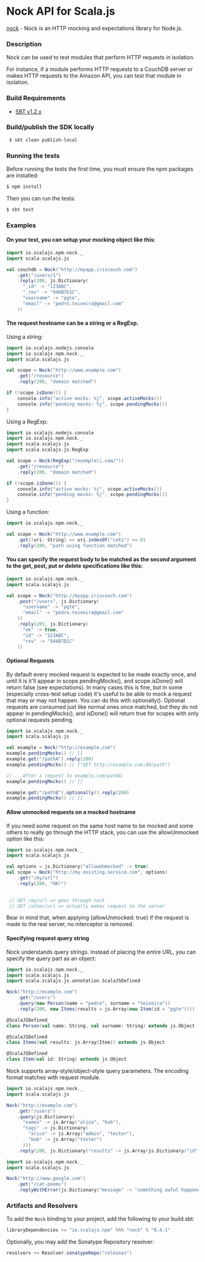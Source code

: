 Nock API for Scala.js
================================
[nock](https://www.npmjs.com/package/nock) - Nock is an HTTP mocking and expectations library for Node.js.

### Description

Nock can be used to test modules that perform HTTP requests in isolation.

For instance, if a module performs HTTP requests to a CouchDB server or makes HTTP requests to the Amazon API, you can test that module in isolation.

### Build Requirements

* [SBT v1.2.x](http://www.scala-sbt.org/download.html)


### Build/publish the SDK locally

```bash
 $ sbt clean publish-local
```

### Running the tests

Before running the tests the first time, you must ensure the npm packages are installed:

```bash
$ npm install
```

Then you can run the tests:

```bash
$ sbt test
```

### Examples

#### On your test, you can setup your mocking object like this:

```scala
import io.scalajs.npm.nock._
import scala.scalajs.js

val couchdb = Nock("http://myapp.iriscouch.com")
    .get("/users/1")
    .reply(200, js.Dictionary(
      "_id" -> "123ABC",
      "_rev" -> "946B7D1C",
      "username" -> "pgte",
      "email" -> "pedro.teixeira@gmail.com"
    ))
```

#### The request hostname can be a string or a RegExp.

Using a string:

```scala
import io.scalajs.nodejs.console
import io.scalajs.npm.nock._
import scala.scalajs.js

val scope = Nock("http://www.example.com")
    .get("/resource")
    .reply(200, "domain matched")

if (!scope.isDone()) {
    console.info("active mocks: %j", scope.activeMocks())
    console.info("pending mocks: %j", scope.pendingMocks())
}
```

Using a RegExp:

```scala
import io.scalajs.nodejs.console
import io.scalajs.npm.nock._
import scala.scalajs.js
import scala.scalajs.js.RegExp

val scope = Nock(RegExp("/example\\.com/"))
    .get("/resource")
    .reply(200, "domain matched")

if (!scope.isDone()) {
    console.info("active mocks: %j", scope.activeMocks())
    console.info("pending mocks: %j", scope.pendingMocks())
}
```

Using a function:

```scala
import io.scalajs.npm.nock._

val scope = Nock("http://www.example.com")
    .get((uri: String) => uri.indexOf("cats") >= 0)
    .reply(200, "path using function matched")
```

#### You can specify the request body to be matched as the second argument to the get, post, put or delete specifications like this:

```scala
import io.scalajs.npm.nock._
import scala.scalajs.js

val scope = Nock("http://myapp.iriscouch.com")
    .post("/users", js.Dictionary(
      "username" -> "pgte",
      "email" -> "pedro.teixeira@gmail.com"
    ))
    .reply(201, js.Dictionary(
      "ok" -> true,
      "id" -> "123ABC",
      "rev" -> "946B7D1C"
    ))
```

#### Optional Requests

By default every mocked request is expected to be made exactly once, and until it is it'll appear in scope.pendingMocks(), 
and scope.isDone() will return false (see expectations). In many cases this is fine, but in some (especially cross-test 
setup code) it's useful to be able to mock a request that may or may not happen. You can do this with optionally(). 
Optional requests are consumed just like normal ones once matched, but they do not appear in pendingMocks(), and isDone() 
will return true for scopes with only optional requests pending.

```scala
import io.scalajs.npm.nock._
import scala.scalajs.js

val example = Nock("http://example.com")
example.pendingMocks() // []
example.get("/pathA").reply(200)
example.pendingMocks() // ["GET http://example.com:80/path"]

// ...After a request to example.com/pathA:
example.pendingMocks() // []

example.get("/pathB").optionally().reply(200)
example.pendingMocks() // []
```

#### Allow unmocked requests on a mocked hostname

If you need some request on the same host name to be mocked and some others to really go through the HTTP stack, 
you can use the allowUnmocked option like this:

```scala
import io.scalajs.npm.nock._
import scala.scalajs.js

val options = js.Dictionary("allowUnmocked" -> true)
val scope = Nock("http://my.existing.service.com", options)
    .get("/my/url")
    .reply(200, "OK!")
    

 // GET /my/url => goes through nock
 // GET /other/url => actually makes request to the server    
```

Bear in mind that, when applying {allowUnmocked: true} if the request is made to the real server, no interceptor is removed.

#### Specifying request query string

Nock understands query strings. Instead of placing the entire URL, you can specify the query part as an object:

```scala
import io.scalajs.npm.nock._
import scala.scalajs.js
import scala.scalajs.js.annotation.ScalaJSDefined 

Nock("http://example.com")
    .get("/users")
    .query(new Person(name = "pedro", surname = "teixeira"))
    .reply(200, new Items(results = js.Array(new Item(id = "pgte"))))

@ScalaJSDefined
class Person(val name: String, val surname: String) extends js.Object

@ScalaJSDefined
class Items(val results: js.Array[Item]) extends js.Object

@ScalaJSDefined
class Item(val id: String) extends js.Object
```

Nock supports array-style/object-style query parameters. The encoding format matches with request module.

```scala
import io.scalajs.npm.nock._
import scala.scalajs.js

Nock("http://example.com")
    .get("/users")
    .query(js.Dictionary(
      "names" -> js.Array("alice", "bob"),
      "tags" -> js.Dictionary(
        "alice" -> js.Array("admin", "tester"),
        "bob" -> js.Array("tester")
      )))
    .reply(200, js.Dictionary("results" -> js.Array(js.Dictionary("id" -> "pgte"))))
```

```scala
import io.scalajs.npm.nock._
import scala.scalajs.js

Nock("http://www.google.com")
    .get("/cat-poems")
    .replyWithError(js.Dictionary("message" -> "something awful happened", "code" -> "AWFUL_ERROR"))
```

### Artifacts and Resolvers

To add the `Nock` binding to your project, add the following to your build.sbt:  

```sbt
libraryDependencies += "io.scalajs.npm" %%% "nock" % "0.4.1"
```

Optionally, you may add the Sonatype Repository resolver:

```sbt   
resolvers += Resolver.sonatypeRepo("releases") 
```
